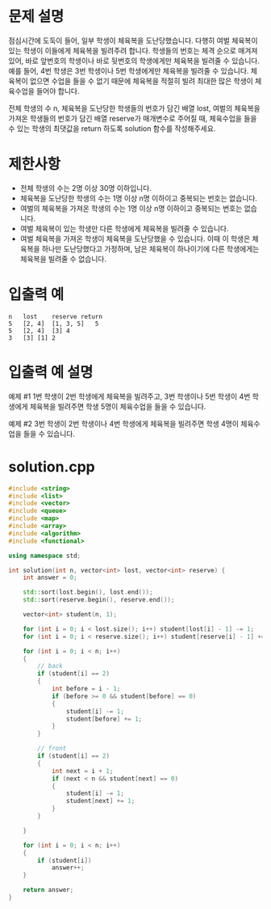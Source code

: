 # 문제 설명
점심시간에 도둑이 들어, 일부 학생이 체육복을 도난당했습니다. 다행히 여벌 체육복이 있는 학생이 이들에게 체육복을 빌려주려 합니다. 학생들의 번호는 체격 순으로 매겨져 있어, 바로 앞번호의 학생이나 바로 뒷번호의 학생에게만 체육복을 빌려줄 수 있습니다. 예를 들어, 4번 학생은 3번 학생이나 5번 학생에게만 체육복을 빌려줄 수 있습니다. 체육복이 없으면 수업을 들을 수 없기 때문에 체육복을 적절히 빌려 최대한 많은 학생이 체육수업을 들어야 합니다.

전체 학생의 수 n, 체육복을 도난당한 학생들의 번호가 담긴 배열 lost, 여벌의 체육복을 가져온 학생들의 번호가 담긴 배열 reserve가 매개변수로 주어질 때, 체육수업을 들을 수 있는 학생의 최댓값을 return 하도록 solution 함수를 작성해주세요.

# 제한사항
- 전체 학생의 수는 2명 이상 30명 이하입니다.
- 체육복을 도난당한 학생의 수는 1명 이상 n명 이하이고 중복되는 번호는 없습니다.
- 여벌의 체육복을 가져온 학생의 수는 1명 이상 n명 이하이고 중복되는 번호는 없습니다.
- 여벌 체육복이 있는 학생만 다른 학생에게 체육복을 빌려줄 수 있습니다.
- 여벌 체육복을 가져온 학생이 체육복을 도난당했을 수 있습니다. 이때 이 학생은 체육복을 하나만 도난당했다고 가정하며, 남은 체육복이 하나이기에 다른 학생에게는 체육복을 빌려줄 수 없습니다.

# 입출력 예
```
n	lost	reserve	return
5	[2, 4]	[1, 3, 5]	5
5	[2, 4]	[3]	4
3	[3]	[1]	2
```

# 입출력 예 설명
예제 #1
1번 학생이 2번 학생에게 체육복을 빌려주고, 3번 학생이나 5번 학생이 4번 학생에게 체육복을 빌려주면 학생 5명이 체육수업을 들을 수 있습니다.

예제 #2
3번 학생이 2번 학생이나 4번 학생에게 체육복을 빌려주면 학생 4명이 체육수업을 들을 수 있습니다.

# solution.cpp
```cpp
#include <string>
#include <list>
#include <vector>
#include <queue>
#include <map>
#include <array>
#include <algorithm>
#include <functional> 

using namespace std;

int solution(int n, vector<int> lost, vector<int> reserve) {
	int answer = 0;

	std::sort(lost.begin(), lost.end());
	std::sort(reserve.begin(), reserve.end());

	vector<int> student(n, 1);

	for (int i = 0; i < lost.size(); i++) student[lost[i] - 1] -= 1;
	for (int i = 0; i < reserve.size(); i++) student[reserve[i] - 1] += 1;

	for (int i = 0; i < n; i++) 
	{
		// back
		if (student[i] == 2)
		{
			int before = i - 1;
			if (before >= 0 && student[before] == 0)
			{
				student[i] -= 1;
				student[before] += 1;
			}
		}

		// front
		if (student[i] == 2)
		{
			int next = i + 1;
			if (next < n && student[next] == 0)
			{
				student[i] -= 1;
				student[next] += 1;
			}
		}

	}

	for (int i = 0; i < n; i++)
	{
		if (student[i])
			answer++;
	}

	return answer;
}
```